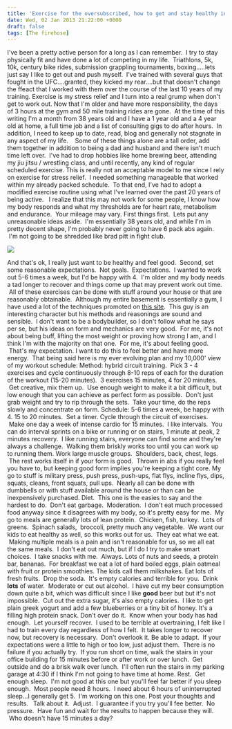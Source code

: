 ```yaml
---
title: 'Exercise for the oversubscribed, how to get and stay healthy in 2013 and beyond.'
date: Wed, 02 Jan 2013 21:22:00 +0000
draft: false
tags: [The firehose]
---
```


I've been a pretty active person for a long as I can remember.  I try to stay physically fit and have done a lot of competing in my life.  Triathlons, 5k, 10k, century bike rides, submission grappling tournaments, boxing…..lets just say I like to get out and push myself.  I've trained with several guys that fought in the UFC….granted, they kicked my rear….but that doesn't change the ffeact that I worked with them over the course of the last 10 years of my training. Exercise is my stress relief and I turn into a real grump when don't get to work out. Now that I'm older and have more responsibility, the days of 3 hours at the gym and 50 mile training rides are gone.  At the time of this writing I'm a month from 38 years old and I have a 1 year old and a 4 year old at home, a full time job and a list of consulting gigs to do after hours.  In addition, I need to keep up to date, read, blog and generally not stagnate in any aspect of my life.    Some of these things alone are a tall order, add them together in addition to being a dad and husband and there isn't much time left over.  I've had to drop hobbies like home brewing beer, attending my jiu jitsu / wrestling class, and until recently, any kind of regular scheduled exercise. This is really not an acceptable model to me since I rely on exercise for stress relief.  I needed something manageable that worked within my already packed schedule.  To that end, I've had to adopt a modified exercise routine using what I've learned over the past 20 years of being active.   I realize that this may not work for some people, I know how my body responds and what my thresholds are for heart rate, metabolism and endurance.  Your mileage may vary. First things first.  Lets put any unreasonable ideas aside.  I'm essentially 38 years old, and while I'm in pretty decent shape, I'm probably never going to have 6 pack abs again.  I'm not going to be shredded like brad pitt in fight club.

[![](http://www.the-biomatrix.net/brad-pitt-abs.JPG)](http://www.the-biomatrix.net/brad-pitt-abs.JPG)

And that's ok, I really just want to be healthy and feel good.  Second, set some reasonable expectations.  Not goals.  Expectations.  I wanted to work out 5-6 times a week, but I'd be happy with 4.  I'm older and my body needs a tad longer to recover and things come up that may prevent work out time.  All of these exercises can be done with stuff around your house or that are reasonably obtainable.  Although my entire basement is essentially a gym, I have used a lot of the techniques promoted on [this site](http://scoobysworkshop.com/).  This guy is an interesting character but his methods and reasonings are sound and sensible.  I don't want to be a bodybuilder, so I don't follow what he says per se, but his ideas on form and mechanics are very good.  For me, it's not about being buff, lifting the most weight or proving how strong I am, and I think I'm with the majority on that one.  For me, it's about feeling good.  That's my expectation. I want to do this to feel better and have more energy.  That being said here is my ever evolving plan and my 10,000' view of my workout schedule: Method: hybrid circuit training.  Pick 3 - 4 exercises and cycle continuously through 8-10 reps of each for the duration of the workout (15-20 minutes).  3 exercises 15 minutes, 4 for 20 minutes.  Get creative, mix them up.  Use enough weight to make it a bit difficult, but low enough that you can achieve as perfect form as possible.  Don't just grab weight and try to rip through the sets.  Take your time, do the reps slowly and concentrate on form. Schedule: 5-6 times a week, be happy with 4. 15 to 20 minutes.  Set a timer. Cycle through the circuit of exercises.  Make one day a week of intense cardio for 15 minutes.  I like intervals.  You can do interval sprints on a bike or running or on stairs, 1 minute at peak, 2 minutes recovery.  I like running stairs, everyone can find some and they're always a challenge.  Walking them briskly works too until you can work up to running them. Work large muscle groups.  Shoulders, back, chest, legs.  The rest works itself in if your form is good.  Thrown in abs if you really feel you have to, but keeping good form implies you're keeping a tight core. My go to stuff is military press, push press, push-ups, flat flys, incline flys, dips, squats, cleans, front squats, pull ups.  Nearly all can be done with dumbbells or with stuff available around the house or than can be inexpensively purchased. Diet.  This one is the easies to say and the hardest to do.  Don't eat garbage.  Moderation.  I don't eat much processed food anyway since it disagrees with my body, so it's pretty easy for me.  My go to meals are generally lots of lean protein.  Chicken, fish, turkey.  Lots of greens.  Spinach salads,  broccoli, pretty much any vegetable.  We want our kids to eat healthy as well, so this works out for us.  They eat what we eat.  Making multiple meals is a pain and isn't reasonable for us, so we all eat the same meals.  I don't eat out much, but if I do I try to make smart choices.  I take snacks with me.  Always. Lots of nuts and seeds, a protein bar, bananas.  For breakfast we eat a lot of hard boiled eggs, plain oatmeal with fruit or protein smoothies. The kids call them milkshakes. Eat lots of fresh fruits.  Drop the soda.  It's empty calories and terrible for you.  Drink **lots** of water.  Moderate or cut out alcohol.  I have cut my beer consumption down quite a bit, which was difficult since I like **good** beer but but it's not impossible.  Cut out the extra sugar, it's also empty calories.  I like to get plain greek yogurt and add a few blueberries or a tiny bit of honey. It's a filling high protein snack. Don't over do it.  Know when your body has had enough.  Let yourself recover.  I used to be terrible at overtraining, I felt like I had to train every day regardless of how I felt.  It takes longer to recover now, but recovery is necessary.  Don't overlook it. Be able to adapt.  If your expectations were a little to high or too low, just adjust them.  There is no failure if you actually try.  If you run short on time, walk the stairs in your office building for 15 minutes before or after work or over lunch.  Get outside and do a brisk walk over lunch.  I'll often run the stairs in my parking garage at 4:30 if I think I'm not going to have time at home. Rest.  Get enough sleep.  I'm not good at this one but you'll feel far better if you sleep enough.  Most people need 8 hours.  I need about 6 hours of uninterrupted sleep...I generally get 5.  I'm working on this one. Post your thoughts and results.   Talk about it.  Adjust.  I guarantee if you try you'll fee better.  No pressure.  Have fun and wait for the results to happen because they will.  Who doesn't have 15 minutes a day?